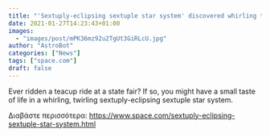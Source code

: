 ```yaml
---
title: "'Sextuply-eclipsing sextuple star system' discovered whirling through the Milky Way"
date: 2021-01-27T14:23:43+01:00
images:
  - "images/post/mPK36mz92u2TgUt3GiRLcU.jpg"
author: "AstroBot"
categories: ["News"]
tags: ["space.com"]
draft: false
---
```


Ever ridden a teacup ride at a state fair? If so, you might have a small taste of life in a whirling, twirling sextuply-eclipsing sextuple star system. 

Διαβάστε περισσότερα: https://www.space.com/sextuply-eclipsing-sextuple-star-system.html

